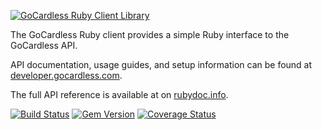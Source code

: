 [![GoCardless Ruby Client Library](https://s3-eu-west-1.amazonaws.com/gocardless/images/client-lib-headers/ruby-lib-header.png)](https://gocardless.com/docs?language=ruby)

The GoCardless Ruby client provides a simple Ruby interface to the GoCardless
API.

API documentation, usage guides, and setup information can be found at [developer.gocardless.com](https://developer.gocardless.com/ruby/).

The full API reference is available at on
[rubydoc.info](http://rubydoc.info/github/gocardless/gocardless-ruby/master/frames).

[![Build Status](https://secure.travis-ci.org/gocardless/gocardless-ruby.png?branch=master)](http://travis-ci.org/gocardless/gocardless-ruby) [![Gem Version](https://badge.fury.io/rb/gocardless.svg)](http://badge.fury.io/rb/gocardless) [![Coverage Status](https://img.shields.io/coveralls/gocardless/gocardless-ruby.svg)](https://coveralls.io/r/gocardless/gocardless-ruby)
